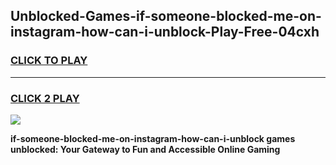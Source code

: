 
## Unblocked-Games-if-someone-blocked-me-on-instagram-how-can-i-unblock-Play-Free-04cxh
<h3>
<a href="https://premium76.site?title=if-someone-blocked-me-on-instagram-how-can-i-unblock&ref=23A">CLICK TO PLAY</a></h3>
<hr>

<h3>
<a href="https://premium76.site?title=if-someone-blocked-me-on-instagram-how-can-i-unblock&ref=23A">CLICK 2 PLAY</a>
  
</h3>

<a href="https://premium76.site?title=if-someone-blocked-me-on-instagram-how-can-i-unblock&ref=23A"><img src="https://clearcache.store/games.png"></a>


**if-someone-blocked-me-on-instagram-how-can-i-unblock games unblocked: Your Gateway to Fun and Accessible Online Gaming**
